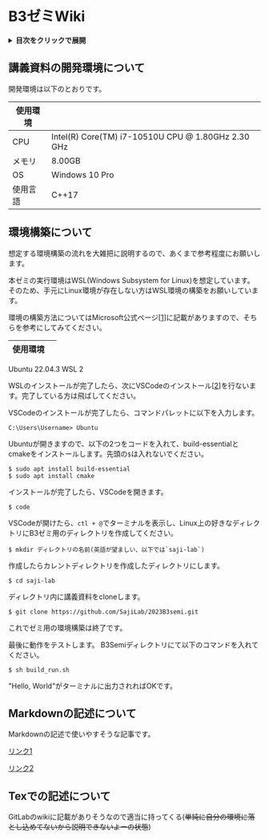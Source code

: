 # B3ゼミWiki

<details>
<summary> <b>目次をクリックで展開</b> </summary>
<div>

+ [講義資料の開発環境について](#anchor1)

+ [環境構築について](#anchor2)

+ [Markdownの記述について](#anchor3)

+ [TeXの記述について](#anchor4)
</dev>
</details>

<a id="anchor1"></a>

## 講義資料の開発環境について

開発環境は以下のとおりです。

| 使用環境 |  |
|------|-----|
|CPU |Intel(R) Core(TM) i7-10510U CPU @ 1.80GHz   2.30 GHz |
|メモリ|8.00GB|
|OS|Windows 10 Pro|
|使用言語| C++17|

<a id="anchor2"></a>

## 環境構築について

想定する環境構築の流れを大雑把に説明するので、あくまで参考程度にお願いします。

本ゼミの実行環境はWSL(Windows Subsystem for Linux)を想定しています。そのため、手元にLinux環境が存在しない方はWSL環境の構築をお願いしています。

環境の構築方法についてはMicrosoft公式ページ\[[1]\]に記載がありますので、そちらを参考にしてみてください。

[1]: https://learn.microsoft.com/ja-jp/windows/wsl/setup/environment

|使用環境||
|-|-|
Ubuntu 22.04.3
WSL 2


WSLのインストールが完了したら、次にVSCodeのインストール\[[2]\]を行ないます。完了している方は飛ばしてください。

[2]: https://code.visualstudio.com/download

VSCodeのインストールが完了したら、コマンドパレットに以下を入力します。
```
C:\Users\Username> Ubuntu
```
Ubuntuが開きますので、以下の2つをコードを入れて、build-essentialとcmakeをインストールします。先頭の`$`は入れないでください。
```
$ sudo apt install build-essential
$ sudo apt install cmake
```

インストールが完了したら、VSCodeを開きます。
```
$ code
```
VSCodeが開けたら、`ctl + @`でターミナルを表示し、Linux上の好きなディレクトリにB3ゼミ用のディレクトリを作成してください。

```
$ mkdir ディレクトリの名前(英語が望ましい、以下では`saji-lab`)
```

作成したらカレントディレクトリを作成したディレクトリにします。
```
$ cd saji-lab
```

ディレクトリ内に講義資料をcloneします。
```
$ git clone https://github.com/SajiLab/2023B3semi.git
```

これでゼミ用の環境構築は終了です。

最後に動作をテストします。
B3Semiディレクトリにて以下のコマンドを入れてください。

```
$ sh build_run.sh
```

"Hello, World"がターミナルに出力されればOKです。

<a id="anchor3"></a>

## Markdownの記述について

Markdownの記述で使いやすそうな記事です。

[リンク1](https://qiita.com/toyokky/items/47a5a56c20ad99e1784c)

[リンク2](https://qiita.com/kamorits/items/6f342da395ad57468ae3)

<a id="anchor4"></a>

## Texでの記述について
GitLabのwikiに記載がありそうなので適当に持ってくる(~~単純に自分の環境に落とし込めてないから説明できないよーの状態~~)


